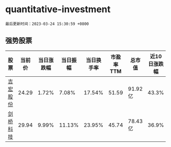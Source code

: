 # quantitative-investment

`最后更新时间：2023-03-24 15:30:59 +0800`

## 强势股票

|股票|当前价|当日涨跌幅|当日振幅|当日换手率|市盈率TTM|总市值|近10日涨跌幅|
|----|----|----|----|----|----|----|----|
|[吉宏股份](https://xueqiu.com/S/SZ002803)|24.29|1.72%|7.08%|17.54%|51.59|91.92亿|43.3%|
|[剑桥科技](https://xueqiu.com/S/SH603083)|29.94|9.99%|11.13%|23.95%|45.74|78.43亿|36.9%|
